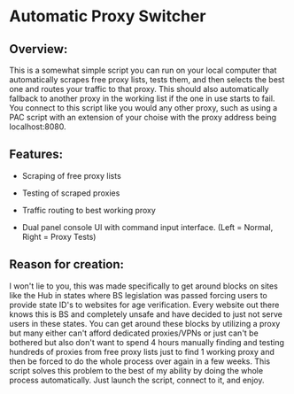 # Automatic Proxy Switcher

## Overview:

This is a somewhat simple script you can run on your local computer that automatically scrapes free proxy lists, tests them, and then selects the best one and routes your traffic to that proxy. This should also automatically fallback to another proxy in the working list if the one in use starts to fail. You connect to this script like you would any other proxy, such as using a PAC script with an extension of your choise with the proxy address being localhost:8080. 



## Features:

- Scraping of free proxy lists

- Testing of scraped proxies

- Traffic routing to best working proxy

- Dual panel console UI with command input interface. (Left = Normal, Right = Proxy Tests)



## Reason for creation:

I won't lie to you, this was made specifically to get around blocks on sites like the Hub in states where BS legislation was passed forcing users to provide state ID's to websites for age verification. Every website out there knows this is BS and completely unsafe and have decided to just not serve users in these states. You can get around these blocks by utilizing a proxy but many either can't afford dedicated proxies/VPNs or just can't be bothered but also don't want to spend 4 hours manually finding and testing hundreds of proxies from free proxy lists just to find 1 working proxy and then be forced to do the whole process over again in a few weeks. This script solves this problem to the best of my ability by doing the whole process automatically. Just launch the script, connect to it, and enjoy.
